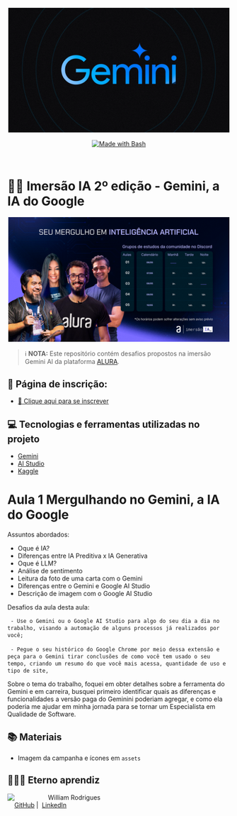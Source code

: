 <p align="center">
    <img width="500" src="./assets/gemini.png">
</p>
<p align="center">
   <a href="https://www.gnu.org/software/bash/" title="Go to Bash homepage"><img src="https://img.shields.io/badge/Prompt-Project-blue?logo=gnu-bash&amp;logoColor=white" alt="Made with Bash"></a>
</p>

<br>

# 👨‍💻 Imersão IA 2º edição - Gemini, a IA do Google

<p align="center"><img src="./assets/cover.png" width="500"/></p>

 > ℹ️ **NOTA:** Este repositório contém desafios propostos na imersão Gemini AI da plataforma [ALURA](https://cursos.alura.com.br/imersao).

## 📖 Página de inscrição:

- <a href="https://www.alura.com.br/imersao-ia-google-gemini"> 📕 Clique aqui para se inscrever</a>

## 💻 Tecnologias e ferramentas utilizadas no projeto

- [Gemini](https://gemini.google.com/app) 
- [AI Studio](https://aistudio.google.com)
- [Kaggle](https://www.kaggle.com/)

# Aula 1 Mergulhando no Gemini, a IA do Google

Assuntos abordados:
- Oque é IA?
- Diferenças entre IA Preditiva x IA Generativa
- Oque é LLM?
- Análise de sentimento
- Leitura da foto de uma carta com o Gemini
- Diferenças entre o Gemini e Google AI Studio
- Descrição de imagem com o Google AI Studio

Desafios da aula desta aula:

     - Use o Gemini ou o Google AI Studio para algo do seu dia a dia no trabalho, visando a automação de alguns processos já realizados por você;

     - Pegue o seu histórico do Google Chrome por meio dessa extensão e peça para o Gemini tirar conclusões de como você tem usado o seu tempo, criando um resumo do que você mais acessa, quantidade de uso e tipo de site,

Sobre o tema do trabalho, foquei em obter detalhes sobre a ferramenta do Gemini e em carreira, busquei primeiro identificar quais as diferenças e funcionalidades a versão paga do Geminini poderiam agregar, e como ela poderia me ajudar em minha jornada para se tornar um Especialista em Qualidade de Software.

## 📚 Materiais

- Imagem da campanha e ícones em `assets`

## 🧙🏾‍♂️ Eterno aprendiz

<p>
    <img 
      align=left 
      margin=10 
      width=80 
      src="https://avatars.githubusercontent.com/u/58056539?s=400&u=4219cf59c8636f4d32617242e6b524a4c0d49e46&v=4"
    />
    <p>&nbsp&nbsp&nbspWilliam Rodrigues<br>
    &nbsp&nbsp&nbsp
    <a href="https://github.com/William-Rodrigues">
    GitHub</a>&nbsp;|&nbsp;
    <a href="https://www.linkedin.com/in/william-rodrigues-a4018069/">LinkedIn</a>
</p>
</p>